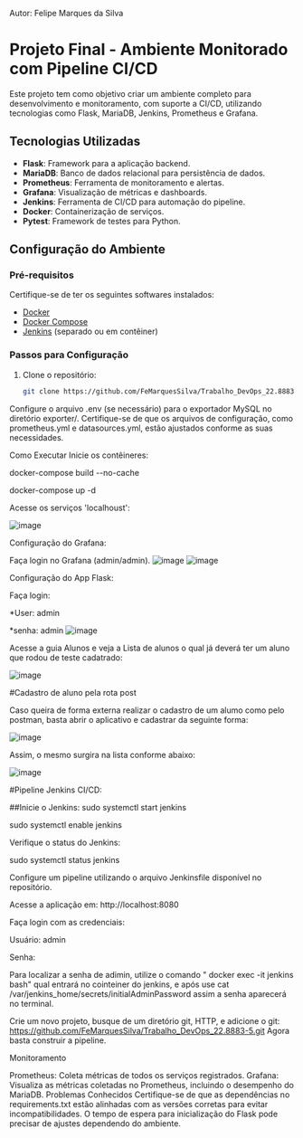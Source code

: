Autor: Felipe Marques da Silva

# Projeto Final - Ambiente Monitorado com Pipeline CI/CD

Este projeto tem como objetivo criar um ambiente completo para desenvolvimento e monitoramento, com suporte a CI/CD, utilizando tecnologias como Flask, MariaDB, Jenkins, Prometheus e Grafana. 

## Tecnologias Utilizadas

- **Flask**: Framework para a aplicação backend.
- **MariaDB**: Banco de dados relacional para persistência de dados.
- **Prometheus**: Ferramenta de monitoramento e alertas.
- **Grafana**: Visualização de métricas e dashboards.
- **Jenkins**: Ferramenta de CI/CD para automação do pipeline.
- **Docker**: Containerização de serviços.
- **Pytest**: Framework de testes para Python.

## Configuração do Ambiente

### Pré-requisitos

Certifique-se de ter os seguintes softwares instalados:

- [Docker](https://www.docker.com/)
- [Docker Compose](https://docs.docker.com/compose/)
- [Jenkins](https://www.jenkins.io/) (separado ou em contêiner)

### Passos para Configuração

1. Clone o repositório:

   ```bash
   git clone https://github.com/FeMarquesSilva/Trabalho_DevOps_22.8883-5.git

Configure o arquivo .env (se necessário) para o exportador MySQL no diretório exporter/.
Certifique-se de que os arquivos de configuração, como prometheus.yml e datasources.yml, estão ajustados conforme as suas necessidades.

Como Executar
Inicie os contêineres:

docker-compose build --no-cache

docker-compose up -d

Acesse os serviços 'localhoust':

![image](https://github.com/user-attachments/assets/37fda319-f5c3-4424-bc91-a71a0efd0ab4)


Configuração do Grafana:

Faça login no Grafana (admin/admin).
![image](https://github.com/user-attachments/assets/9995dae5-4779-4407-924a-e19f9019fd65)
![image](https://github.com/user-attachments/assets/c30b2e07-5d87-4c93-8dae-a9857dcc1881)

Configuração do App Flask:

Faça login:

*User: admin

*senha: admin
![image](https://github.com/user-attachments/assets/d7cde5fe-4f52-44cc-9f04-3540e9151ceb)

Acesse a guia Alunos e veja a Lista de alunos o qual já deverá ter um aluno que rodou de teste cadatrado:

![image](https://github.com/user-attachments/assets/cc6f646b-88c3-40a8-91fc-2d2f91c17d8f)

#Cadastro de aluno pela rota post

Caso queira de forma externa realizar o cadastro de um alumo como pelo postman, basta abrir o aplicativo e cadastrar da seguinte forma:

![image](https://github.com/user-attachments/assets/14f17a11-8137-4669-9f33-c9dd49f2c14b)

Assim, o mesmo surgira na lista conforme abaixo:

![image](https://github.com/user-attachments/assets/753c31c9-e859-4c99-a8c0-493b88e639c4)


#Pipeline Jenkins CI/CD:

##Inicie o Jenkins:
sudo systemctl start jenkins

sudo systemctl enable jenkins

Verifique o status do Jenkins:

sudo systemctl status jenkins

Configure um pipeline utilizando o arquivo Jenkinsfile disponível no repositório.

Acesse a aplicação em: http://localhost:8080

Faça login com as credenciais:

Usuário: admin

Senha:

Para localizar a senha de adimin, utilize o comando " docker exec -it jenkins bash" qual entrará no cointeiner do jenkins, e após use cat /var/jenkins_home/secrets/initialAdminPassword
assim a senha aparecerá no terminal.

Crie um novo projeto, busque de um diretório git, HTTP, e adicione o git: https://github.com/FeMarquesSilva/Trabalho_DevOps_22.8883-5.git
Agora basta construir a pipeline.


Monitoramento

Prometheus: Coleta métricas de todos os serviços registrados.
Grafana: Visualiza as métricas coletadas no Prometheus, incluindo o desempenho do MariaDB.
Problemas Conhecidos
Certifique-se de que as dependências no requirements.txt estão alinhadas com as versões corretas para evitar incompatibilidades.
O tempo de espera para inicialização do Flask pode precisar de ajustes dependendo do ambiente.

